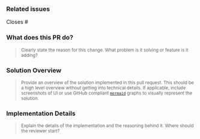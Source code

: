 ### Related issues

Closes #

### What does this PR do?

> <sub>Clearly state the reason for this change. What problem is it solving or feature is it adding?</sub>

### Solution Overview

> <sub>Provide an overview of the solution implemented in this pull request. This should be a high level overview without getting into technical details. If applicable, include screenshots of UI or use GitHub compliant [`mermaid`](https://mermaid.live/) graphs to visually represent the solution.</sub>

### Implementation Details

> <sub>Explain the details of the implementation and the reasoning behind it. Where should the reviewer start?</sub>
